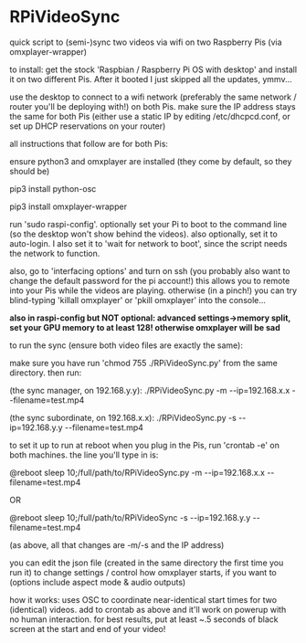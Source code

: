 # RPiVideoSync
quick script to (semi-)sync two videos via wifi on two Raspberry Pis (via omxplayer-wrapper)  

to install: 
get the stock 'Raspbian / Raspberry Pi OS with desktop' and install it on two different Pis. After it booted I just skipped all the updates, ymmv...

use the desktop to connect to a wifi network (preferably the same network / router you'll be deploying with!) on both Pis. make sure the IP address stays the same for both Pis (either use a static IP by editing /etc/dhcpcd.conf, or set up DHCP reservations on your router)

all instructions that follow are for both Pis:

ensure python3 and omxplayer are installed (they come by default, so they should be)

pip3 install python-osc

pip3 install omxplayer-wrapper

run 'sudo raspi-config'. optionally set your Pi to boot to the command line (so the desktop won't show behind the videos). also optionally, set it to auto-login. I also set it to 'wait for network to boot', since the script needs the network to function. 

also, go to 'interfacing options' and turn on ssh (you probably also want to change the default password for the pi account!) this allows you to remote into your Pis while the videos are playing. otherwise (in a pinch!) you can try blind-typing 'killall omxplayer' or 'pkill omxplayer' into the console...

**also in raspi-config but NOT optional: advanced settings->memory split, set your GPU memory to at least 128! otherwise omxplayer will be sad**

to run the sync (ensure both video files are exactly the same):

make sure you have run 'chmod 755 ./RPiVideoSync.py' from the same directory. then run:

(the sync manager, on 192.168.y.y): ./RPiVideoSync.py -m --ip=192.168.x.x --filename=test.mp4

(the sync subordinate, on 192.168.x.x): ./RPiVideoSync.py -s --ip=192.168.y.y --filename=test.mp4

to set it up to run at reboot when you plug in the Pis, run 'crontab -e' on both machines. the line you'll type in is:

@reboot sleep 10;/full/path/to/RPiVideoSync.py -m --ip=192.168.x.x --filename=test.mp4

OR

@reboot sleep 10;/full/path/to/RPiVideoSync -s --ip=192.168.y.y --filename=test.mp4

(as above, all that changes are -m/-s and the IP address)

you can edit the json file (created in the same directory the first time you run it) to change settings / control how omxplayer starts, if you want to (options include aspect mode & audio outputs)

how it works: uses OSC to coordinate near-identical start times for two (identical) videos. add to crontab as above and it'll work on powerup with no human interaction. for best results, put at least ~.5 seconds of black screen at the start and end of your video!
